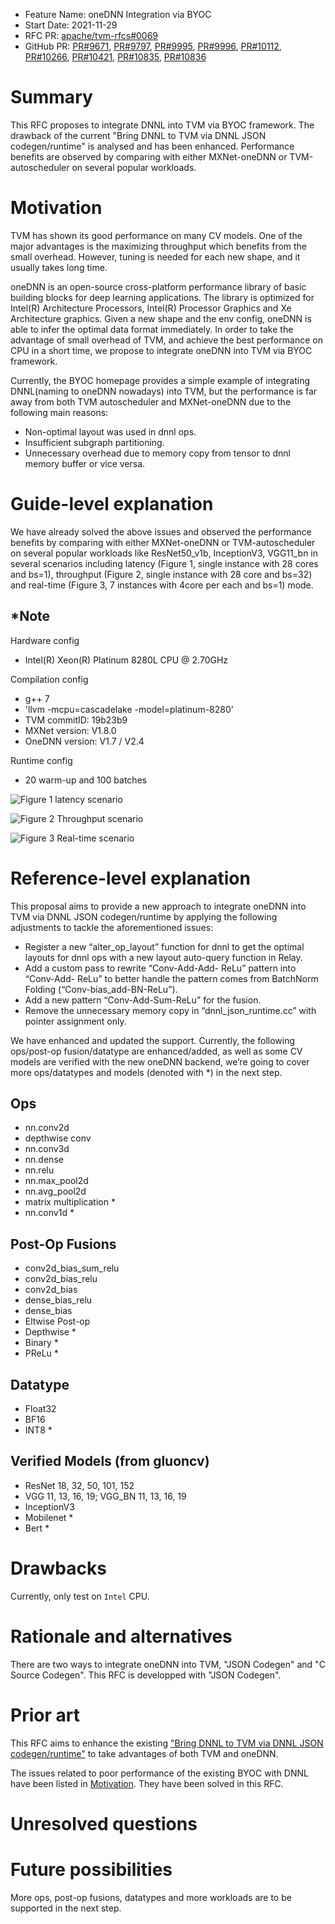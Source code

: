- Feature Name: oneDNN Integration via BYOC
- Start Date: 2021-11-29
- RFC PR: [apache/tvm-rfcs#0069](https://github.com/apache/tvm-rfcs/pull/0069)
- GitHub PR: [PR#9671](https://github.com/apache/tvm/pull/9671/commits), [PR#9797](https://github.com/apache/tvm/pull/9797/commits), [PR#9995](https://github.com/apache/tvm/pull/9995/commits), [PR#9996](https://github.com/apache/tvm/pull/9996/commits), [PR#10112](https://github.com/apache/tvm/pull/10112/commits), [PR#10266](https://github.com/apache/tvm/pull/10266/commits), [PR#10421](https://github.com/apache/tvm/pull/10421/commits), [PR#10835](https://github.com/apache/tvm/pull/10835/commits), [PR#10836](https://github.com/apache/tvm/pull/10837/commits)

# Summary
[summary]: #summary

This RFC proposes to integrate DNNL into TVM via BYOC framework. The drawback of the current "Bring DNNL to TVM via DNNL JSON codegen/runtime" is analysed and has been enhanced. Performance benefits are observed by comparing with either MXNet-oneDNN or TVM-autoscheduler on several popular workloads.

# Motivation
[motivation]: #motivation

TVM has shown its good performance on many CV models. One of the major advantages is the maximizing throughput which benefits from the small overhead. However, tuning is needed for each new shape, and it usually takes long time.

oneDNN is an open-source cross-platform performance library of basic building blocks for deep learning applications. The library is optimized for Intel(R) Architecture Processors, Intel(R) Processor Graphics and Xe Architecture graphics. Given a new shape and the env config, oneDNN is able to infer the optimal data format immediately. In order to take the advantage of small overhead of TVM, and achieve the best performance on CPU in a short time, we propose to integrate oneDNN into TVM via BYOC framework. 

Currently, the BYOC homepage provides a simple example of integrating DNNL(naming to oneDNN nowadays) into TVM, but the performance is far away from both TVM autoscheduler and MXNet-oneDNN due to the following main reasons:
- Non-optimal layout was used in dnnl ops. 
- Insufficient subgraph partitioning.
- Unnecessary overhead due to memory copy from tensor to dnnl memory buffer or vice versa.

# Guide-level explanation

We have already solved the above issues and observed the performance benefits by comparing with either MXNet-oneDNN or TVM-autoscheduler on several popular workloads like ResNet50_v1b,  InceptionV3, VGG11_bn in several scenarios including latency (Figure 1, single instance with 28 cores and bs=1), throughput (Figure 2, single instance with 28 core and bs=32) and real-time (Figure 3, 7 instances with 4core per each and bs=1) mode.

## *Note
[Note]: ##Note

Hardware config
- Intel(R) Xeon(R) Platinum 8280L CPU @ 2.70GHz

Compilation config
- g++ 7
- 'llvm -mcpu=cascadelake -model=platinum-8280'
- TVM commitID: 19b23b9
- MXNet version: V1.8.0
- OneDNN version: V1.7 / V2.4

Runtime config
- 20 warm-up and 100 batches

![Figure 1 latency scenario](https://github.com/crazydemo/tvm-rfcs/blob/main/rfcs/assets/latest/latency.png)

![Figure 2 Throughput scenario](https://github.com/crazydemo/tvm-rfcs/blob/main/rfcs/assets/latest/throughput.png) 

![Figure 3 Real-time scenario](https://github.com/crazydemo/tvm-rfcs/blob/main/rfcs/assets/latest/real-time.png)

# Reference-level explanation
This proposal aims to provide a new approach to integrate oneDNN into TVM via DNNL JSON codegen/runtime by applying the following adjustments to tackle the aforementioned issues: 
- Register a new “alter_op_layout” function for dnnl to get the optimal layouts for dnnl ops with a new layout auto-query function in Relay.
- Add a custom pass to rewrite “Conv-Add-Add- ReLu” pattern into “Conv-Add- ReLu” to better handle the pattern comes from BatchNorm Folding (“Conv-bias_add-BN-ReLu”).
- Add a new pattern “Conv-Add-Sum-ReLu” for the fusion.
- Remove the unnecessary memory copy in “dnnl_json_runtime.cc” with pointer assignment only.

We have enhanced and updated the support. Currently, the following ops/post-op fusion/datatype are enhanced/added, as well as some CV models are verified with the new oneDNN backend, we’re going to cover more ops/datatypes and models (denoted with *) in the next step. 

## Ops
- nn.conv2d
- depthwise conv
- nn.conv3d
- nn.dense
- nn.relu
- nn.max_pool2d
- nn.avg_pool2d
- matrix multiplication *
- nn.conv1d *

## Post-Op Fusions
- conv2d_bias_sum_relu
- conv2d_bias_relu
- conv2d_bias
- dense_bias_relu
- dense_bias
- Eltwise Post-op
- Depthwise *
- Binary *
- PReLu *

## Datatype
- Float32
- BF16
- INT8 *

## Verified Models (from gluoncv)
- ResNet 18, 32, 50, 101, 152
- VGG 11, 13, 16, 19; VGG_BN 11, 13, 16, 19
- InceptionV3
- Mobilenet *
- Bert *

# Drawbacks
[drawbacks]: #drawbacks

Currently, only test on `Intel` CPU.

# Rationale and alternatives
[rationale-and-alternatives]: #rationale-and-alternatives

There are two ways to integrate oneDNN into TVM, "JSON Codegen" and "C Source Codegen". This RFC is developped with "JSON Codegen".

# Prior art
[prior-art]: #prior-art

This RFC aims to enhance the existing ["Bring DNNL to TVM via DNNL JSON codegen/runtime"](https://tvm.apache.org/2020/07/15/how-to-bring-your-own-codegen-to-tvm) to take advantages of both TVM and oneDNN.

The issues related to poor performance of the existing BYOC with DNNL have been listed in [Motivation]. They have been solved in this RFC.

# Unresolved questions


# Future possibilities
[future-possibilities]: #future-possibilities

More ops, post-op fusions, datatypes and more workloads are to be supported in the next step.
